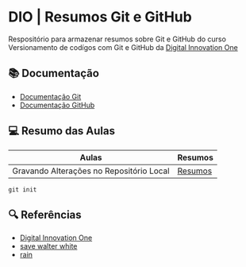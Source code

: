 # DIO | Resumos Git e GitHub

Respositório para armazenar resumos sobre Git e GitHub do curso Versionamento de codígos com Git e GitHub da [Digital Innovation One](https://www.dio.me/)

## 📚 Documentação
- [Documentação Git](https://git-scm.com/doc)
- [Documentação GitHub](https://docs.github.com)

## 💻 Resumo das Aulas

| Aulas | Resumos |
|-------|---------|
|Gravando Alterações no Repositório Local | [Resumos](https://web.dio.me/course/versionamento-de-codigo-com-git-e-github/learning/599dd3dd-d189-474f-a55c-22f37b4472da?back=/track/santander-2024-backend-com-java&tab=undefined&moduleId=undefined)

```
git init 
```
## 🔍 Referências
- [Digital Innovation One]()
- [save walter white](http://www.savewalterwhite.com/)
- [rain](https://www.epidemicsound.com/pt/sound-effects/rain/?_us=microsoftads&_usx=SEM%7CXXX%7Cpt%7Cpt%7CGeneric&term=som%20de%20chuva&msclkid=1aac09a2fd1c12a3a2f26fc124f2f973&utm_source=bing&utm_medium=cpc&utm_campaign=SEM%7CXXX%7Cpt%7Cpt%7CGeneric&utm_term=som%20de%20chuva&utm_content=sound_effects_rain)